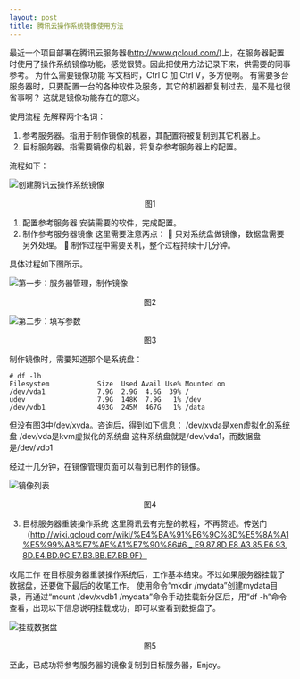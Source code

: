 ```yaml
---
layout: post
title: 腾讯云操作系统镜像使用方法
---
```


最近一个项目部署在腾讯云服务器(http://www.qcloud.com/)上，在服务器配置时使用了操作系统镜像功能，感觉很赞。因此把使用方法记录下来，供需要的同事参考。
为什么需要镜像功能
写文档时，Ctrl C 加 Ctrl V，多方便啊。
有需要多台服务器时，只要配置一台的各种软件及服务，其它的机器都复制过去，是不是也很省事啊？
这就是镜像功能存在的意义。

使用流程
先解释两个名词：
1.	参考服务器。指用于制作镜像的机器，其配置将被复制到其它机器上。
2.	目标服务器。指需要镜像的机器，将复杂参考服务器上的配置。

流程如下：

![创建腾讯云操作系统镜像](http://spetacular.github.io/images/2014-10-21/work_flow.png)
<center>图1</center>

1.	配置参考服务器
安装需要的软件，完成配置。
2.	制作参考服务器镜像
这里需要注意两点：
	只对系统盘做镜像，数据盘需要另外处理。
	制作过程中需要关机，整个过程持续十几分钟。

具体过程如下图所示。
 
![第一步：服务器管理，制作镜像](http://spetacular.github.io/images/2014-10-21/step_1_server_management.jpg)
<center>图2</center>

![第二步：填写参数](http://spetacular.github.io/images/2014-10-21/step_2_make_image.png)
<center>图3</center>

制作镜像时，需要知道那个是系统盘：

	# df -lh
	Filesystem            Size  Used Avail Use% Mounted on
	/dev/vda1             7.9G  2.9G  4.6G  39% /
	udev                  7.9G  148K  7.9G   1% /dev
	/dev/vdb1             493G  245M  467G   1% /data

但没有图3中/dev/xvda。咨询后，得到如下信息：
/dev/xvda是xen虚拟化的系统盘
/dev/vda是kvm虚拟化的系统盘
这样系统盘就是/dev/vda1，而数据盘是/dev/vdb1

经过十几分钟，在镜像管理页面可以看到已制作的镜像。

![镜像列表](http://spetacular.github.io/images/2014-10-21/done.jpg)
<center>图4</center>

3.	目标服务器重装操作系统
这里腾讯云有完整的教程，不再赘述。传送门
（http://wiki.qcloud.com/wiki/%E4%BA%91%E6%9C%8D%E5%8A%A1%E5%99%A8%E7%AE%A1%E7%90%86#6._.E9.87.8D.E8.A3.85.E6.93.8D.E4.BD.9C.E7.B3.BB.E7.BB.9F）

收尾工作
在目标服务器重装操作系统后，工作基本结束。不过如果服务器挂载了数据盘，还要做下最后的收尾工作。
使用命令“mkdir /mydata”创建mydata目录，再通过“mount /dev/xvdb1 /mydata”命令手动挂载新分区后，用“df -h”命令查看，出现以下信息说明挂载成功，即可以查看到数据盘了。
 
![挂载数据盘](http://spetacular.github.io/images/2014-10-21/show_df.png)
<center>图5</center>

至此，已成功将参考服务器的镜像复制到目标服务器，Enjoy。
